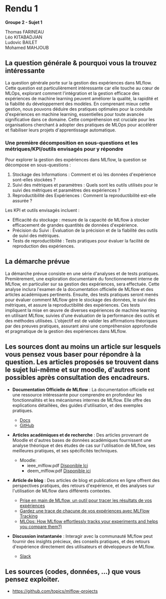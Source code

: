 
# Rendu 1
**Groupe 2 - Sujet 1**

Thomas FARINEAU<br>
Léo KITABADJIAN<br>
Ludovic BAILET<br>
Mohamed MAHJOUB<br>

## La question générale & pourquoi vous la trouvez intéressante
La question générale porte sur la gestion des expériences dans MLflow. Cette question est particulièrement intéressante car elle touche au cœur de MLOps, explorant comment l'intégration et la gestion efficace des expériences de machine learning peuvent améliorer la qualité, la rapidité et la fiabilité du développement des modèles. En comprenant mieux cette gestion, nous pouvons déduire des pratiques optimales pour la conduite d'expériences en machine learning, essentielles pour toute avancée significative dans ce domaine. Cette compréhension est cruciale pour les organisations cherchant à adopter des pratiques de MLOps pour accélérer et fiabiliser leurs projets d'apprentissage automatique.

### Une première décomposition en sous-questions et les métriques/KPI/outils **envisagés** pour y répondre

Pour explorer la gestion des expériences dans MLflow, la question se décompose en sous-questions :

1. Stockage des Informations : Comment et où les données d'expérience sont-elles stockées ?
2. Suivi des métriques et paramètres : Quels sont les outils utilisés pour le suivi des métriques et paramètres des expériences ?
3. Reproductibilité des Expériences : Comment la reproductibilité est-elle assurée ?

Les KPI et outils envisagés incluent :

- Efficacité du stockage : mesure de la capacité de MLflow à stocker efficacement de grandes quantités de données d'expérience.
- Précision du Suivi : Évaluation de la précision et de la fiabilité des outils de suivi des métriques.
- Tests de reproductibilité : Tests pratiques pour évaluer la facilité de reproduction des expériences.

## La démarche prévue
La démarche prévue consiste en une série d'analyses et de tests pratiques. Premièrement, une exploration documentaire du fonctionnement interne de MLflow, en particulier sur sa gestion des expériences, sera effectuée. Cette analyse inclura l'examen de la documentation officielle de MLflow et des articles académiques pertinents. Ensuite, des tests pratiques seront menés pour évaluer comment MLflow gère le stockage des données, le suivi des métriques, et assure la reproductibilité des expériences. Ces tests impliquent la mise en œuvre de diverses expériences de machine learning en utilisant MLflow, suivies d'une évaluation de la performance des outils et des méthodes utilisées. L'objectif est de valider les affirmations théoriques par des preuves pratiques, assurant ainsi une compréhension approfondie et pragmatique de la gestion des expériences dans MLflow.

## Les sources dont au moins un article sur lesquels vous pensez vous baser pour répondre à la question. Les articles proposés se trouvent dans le sujet lui-même et sur moodle, d'autres sont possibles après consultation des encadreurs.

- **Documentation Officielle de MLflow** :  La documentation officielle est une ressource intéressante pour comprendre en profondeur les fonctionnalités et les mécanismes internes de MLflow. Elle offre des explications détaillées, des guides d'utilisation, et des exemples pratiques.
  - [Docs](https://mlflow.org/docs/latest/index.html)
  - [GitHub](https://github.com/mlflow/mlflow)


- **Articles académiques et de recherche** : Des articles provenant de Moodle et d'autres bases de données académiques fournissent une analyse théorique et des études de cas sur l'utilisation de MLflow, ses meilleures pratiques, et ses spécificités techniques.
  - Moodle:
	  - ieee_mlflow.pdf [Disponible Ici](https://people.eecs.berkeley.edu/~matei/papers/2018/ieee_mlflow.pdf)
	  - deem_mlflow.pdf [Disponible ici](https://people.eecs.berkeley.edu/~matei/papers/2020/deem_mlflow.pdf)

- **Article de blog** : Des articles de blog et publications en ligne offrent des perspectives pratiques, des retours d'expérience, et des analyses sur l'utilisation de MLflow dans différents contextes.
	- [Prise en main de MLflow, un outil pour tracer les résultats de vos expériences](https://blog.octo.com/prise-en-main-de-mlflow-un-outil-pour-tracer-les-resultats-de-vos-experiences)
	- [Gardez une trace de chacune de vos expériences avec MLFlow Tracking](https://www.kernix.com/article/gardez-une-trace-de-chacune-de-vos-experiences-avec-mlflow-tracking/)
	- [MLOps: How MLflow effortlessly tracks your experiments and helps you compare them?)](https://medium.com/hub-by-littlebigcode/mlops-how-mlflow-effortlessly-tracks-your-experiments-and-helps-you-compare-them-11da9be1fdb7)

- **Discussion instantanée** : Interagir avec la communauté MLflow peut fournir des insights précieux, des conseils pratiques, et des retours d'expérience directement des utilisateurs et développeurs de MLflow.
	- [Slack](https://go.mlflow.org/slack)

## Les sources (codes, données, ...) que vous pensez exploiter.
- https://github.com/topics/mlflow-projects
